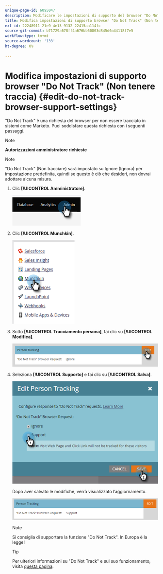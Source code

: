 ```yaml
---
unique-page-id: 6095047
description: Modificare le impostazioni di supporto del browser "Do Not Track" (Non tenere traccia) - Documentazione di Marketo - Documentazione del prodotto
title: Modifica impostazioni di supporto browser "Do Not Track" (Non tenere traccia)
exl-id: 22248911-21e9-4e13-9132-22415aa114fc
source-git-commit: b71729a678ff4a676bb60803d845d0a44118f7e5
workflow-type: tm+mt
source-wordcount: '133'
ht-degree: 0%

---
```


# Modifica impostazioni di supporto browser &quot;Do Not Track&quot; (Non tenere traccia) {#edit-do-not-track-browser-support-settings}

&quot;Do Not Track&quot; è una richiesta del browser per non essere tracciato in sistemi come Marketo. Puoi soddisfare questa richiesta con i seguenti passaggi.

>[!NOTE]
>
>**Autorizzazioni amministratore richieste**

>[!NOTE]
>
>&quot;Do Not Track&quot; (Non tracciare) sarà impostato su Ignore (Ignora) per impostazione predefinita, quindi se questo è ciò che desideri, non dovrai adottare alcuna misura.

1. Clic **[!UICONTROL Amministratore]**.

   ![](assets/edit-do-not-track-browser-support-settings-1.png)

1. Clic **[!UICONTROL Munchkin]**.

   ![](assets/edit-do-not-track-browser-support-settings-2.png)

1. Sotto **[!UICONTROL Tracciamento persona]**, fai clic su **[!UICONTROL Modifica]**.

   ![](assets/edit-do-not-track-browser-support-settings-3.png)

1. Seleziona **[!UICONTROL Supporto]** e fai clic su **[!UICONTROL Salva]**.

   ![](assets/edit-do-not-track-browser-support-settings-4.png)

   Dopo aver salvato le modifiche, verrà visualizzato l’aggiornamento.

   ![](assets/edit-do-not-track-browser-support-settings-5.png)

   >[!NOTE]
   >
   >Si consiglia di supportare la funzione &quot;Do Not Track&quot;. In Europa è la legge!

   >[!TIP]
   >
   >Per ulteriori informazioni su &quot;Do Not Track&quot; e sul suo funzionamento, visita [questa pagina](https://en.wikipedia.org/wiki/Do_Not_Track).
